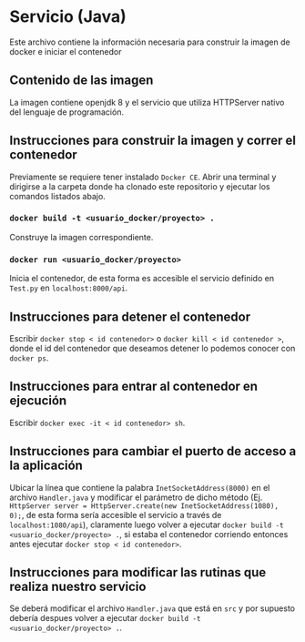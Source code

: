 # Servicio (Java)

Este archivo contiene la información necesaria para construir la imagen de docker e iniciar el contenedor

## Contenido de las imagen

La imagen contiene openjdk 8 y el servicio que utiliza HTTPServer nativo del lenguaje de programación.

## Instrucciones para construir la imagen y correr el contenedor

Previamente se requiere tener instalado `Docker CE`.
Abrir una terminal y dirigirse a la carpeta donde ha clonado este repositorio y ejecutar los comandos listados abajo.

### `docker build -t <usuario_docker/proyecto> .`

Construye la imagen correspondiente.

### `docker run <usuario_docker/proyecto>`

Inicia el contenedor, de esta forma es accesible el servicio definido en `Test.py` en `localhost:8000/api`.

## Instrucciones para detener el contenedor

Escribir  `docker stop < id contenedor>` o  `docker kill < id contenedor >`, donde el id del contenedor que deseamos detener lo podemos conocer con  `docker ps`.
## Instrucciones para entrar al contenedor en ejecución

Escribir `docker exec -it < id contenedor> sh`.

## Instrucciones para cambiar el puerto de acceso a la aplicación

Ubicar la línea que contiene la palabra `InetSocketAddress(8000)` en el archivo `Handler.java` y modificar el parámetro de dicho método (Ej. `HttpServer server = HttpServer.create(new InetSocketAddress(1080), 0);`, de esta forma sería accesible el servicio a través de `localhost:1080/api`), claramente luego volver a ejecutar `docker build -t <usuario_docker/proyecto> .`, si estaba el contenedor corriendo entonces antes ejecutar `docker stop < id contenedor>`.

## Instrucciones para modificar las rutinas que realiza nuestro servicio

Se deberá modificar el archivo `Handler.java` que está en `src` y por supuesto debería despues volver a ejecutar `docker build -t <usuario_docker/proyecto> .`.
